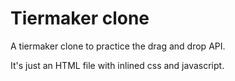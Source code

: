 # Tiermaker clone
A tiermaker clone to practice the drag and drop API.

It's just an HTML file with inlined css and javascript. 
